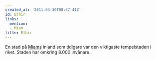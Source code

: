 ```yaml
---
created_at: '2011-03-30T08:37:41Z'
id: Ethir
links:
  mention:
  - Miam
title: Ethir
---
```


En stad på [Miams] inland som tidigare var den viktigaste tempelstaden i riket. Staden har omkring
8.000 invånare.

  [Miams]: Miam
